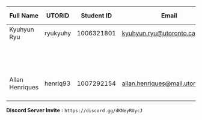| Full Name       | UTORID   | Student ID | Email                            | Best Way to Contact | Discord Username       |
|-----------------|----------|------------|----------------------------------|---------------------|------------------------|
| Kyuhyun Ryu     | ryukyuhy | 1006321801 | kyuhyun.ryu@utoronto.ca          | Discord/Email       | `korea eric#2022`      |
|                 |          |            |                                  |                     | `abhinav#3088`         |
|                 |          |            |                                  |                     | `Nando#9021`           |
|                 |          |            |                                  |                     | `Domi#1725`            |
|                 |          |            |                                  |                     | `ant#0095`             |
| Allan Henriques | henriq93 | 1007292154 | allan.henriques@mail.utoronto.ca |                     | `Allan Henriques#9038` |
|                 |          |            |                                  |                     | `Singularity_1#1949`   |

**Discord Server Invite :** `https://discord.gg/dKNeyRUycJ`
